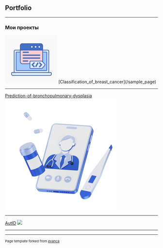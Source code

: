 ## Portfolio

---

### Мои проекты

<img src="images/1.png?raw=true"/>
[Classification_of_breast_cancer](/sample_page)


---
[Prediction-of-bronchopulmonary-dysplasia](/pdf/sample_presentation.pdf)
<img src="images/3d-techny-online-doctors-consultation-or-telemedicine.png?raw=true"/>

---
[AutID](http://example.com/)
<img src="images/dummy_thumbnail.jpg?raw=true"/>


---




---
<p style="font-size:11px">Page template forked from <a href="https://github.com/evanca/quick-portfolio">evanca</a></p>
<!-- Remove above link if you don't want to attibute -->
